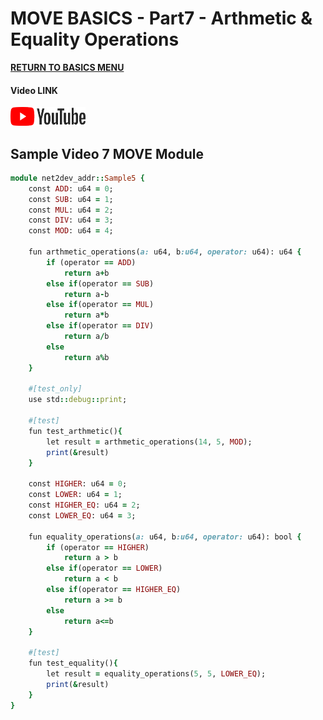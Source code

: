 # MOVE BASICS - Part7 - Arthmetic & Equality Operations


<a href="https://github.com/net2devcrypto/MOVE-Smart-Contracts/tree/main/index/BASICS"><b>RETURN TO BASICS MENU</b></a>

<h4>Video LINK</h4>
<a href="" target="_blank"><img src="https://github.com/net2devcrypto/misc/blob/main/ytlogo2.png" width="120" height="30"></a>

## Sample Video 7 MOVE Module

```ruby
module net2dev_addr::Sample5 {
    const ADD: u64 = 0;
    const SUB: u64 = 1;
    const MUL: u64 = 2;
    const DIV: u64 = 3;
    const MOD: u64 = 4;

    fun arthmetic_operations(a: u64, b:u64, operator: u64): u64 {
        if (operator == ADD)
            return a+b
        else if(operator == SUB)
            return a-b
        else if(operator == MUL)
            return a*b
        else if(operator == DIV)
            return a/b
        else
            return a%b
    }

    #[test_only]
    use std::debug::print;

    #[test]
    fun test_arthmetic(){
        let result = arthmetic_operations(14, 5, MOD);
        print(&result)
    }

    const HIGHER: u64 = 0;
    const LOWER: u64 = 1;
    const HIGHER_EQ: u64 = 2;
    const LOWER_EQ: u64 = 3;

    fun equality_operations(a: u64, b:u64, operator: u64): bool {
        if (operator == HIGHER)
            return a > b
        else if(operator == LOWER)
            return a < b
        else if(operator == HIGHER_EQ)
            return a >= b
        else
            return a<=b
    }

    #[test]
    fun test_equality(){
        let result = equality_operations(5, 5, LOWER_EQ);
        print(&result)
    }
}
```
